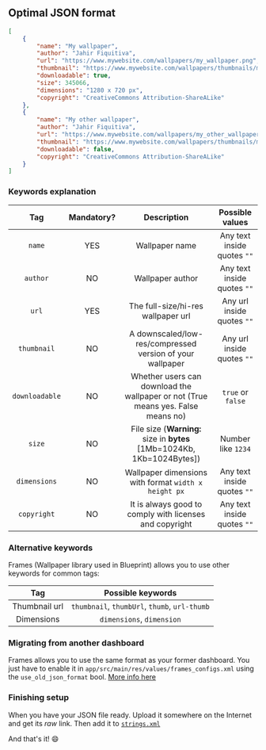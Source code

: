 ## Optimal JSON format

```json
[
	{
		"name": "My wallpaper",
		"author": "Jahir Fiquitiva",
		"url": "https://www.mywebsite.com/wallpapers/my_wallpaper.png",
		"thumbnail": "https://www.mywebsite.com/wallpapers/thumbnails/my_wallpaper.png",
		"downloadable": true,
		"size": 345066,
		"dimensions": "1280 x 720 px",
		"copyright": "CreativeCommons Attribution-ShareALike"
	},
	{
		"name": "My other wallpaper",
		"author": "Jahir Fiquitiva",
		"url": "https://www.mywebsite.com/wallpapers/my_other_wallpaper.png",
		"thumbnail": "https://www.mywebsite.com/wallpapers/thumbnails/my_other_wallpaper.png",
		"downloadable": false,
		"copyright": "CreativeCommons Attribution-ShareALike"
	}
]
```

### Keywords explanation

| **Tag** | **Mandatory?** | **Description** | **Possible values** |
|:--------------:|:--------------:|:--------------------------------------------------------------------------------:|:------------------------------------------------------------------:|
| `name` | YES | Wallpaper name | Any text inside quotes `""` |
| `author` | NO | Wallpaper author | Any text inside quotes `""` |
| `url` | YES | The full-size/hi-res wallpaper url | Any url inside quotes `""` |
| `thumbnail` | NO | A downscaled/low-res/compressed version of your wallpaper | Any url inside quotes `""` |
| `downloadable` | NO | Whether users can download the wallpaper or not (True means yes. False means no) | `true` or `false` |
| `size` | NO | File size (**Warning:** size in **bytes** [1Mb=1024Kb, 1Kb=1024Bytes]) | Number like `1234` |
| `dimensions` | NO | Wallpaper dimensions with format `width x height px` | Any text inside quotes `""` |
| `copyright` | NO | It is always good to comply with licenses and copyright | Any text inside quotes `""` |


### Alternative keywords

Frames (Wallpaper library used in Blueprint) allows you to use other keywords for common tags:

|    **Tag**    |           **Possible keywords**               |
|:-------------:|:---------------------------------------------:|
| Thumbnail url | `thumbnail`, `thumbUrl`, `thumb`, `url-thumb` |
|   Dimensions  |           `dimensions`, `dimension`           |


### Migrating from another dashboard

Frames allows you to use the same format as your former dashboard. You just have to enable it in `app/src/main/res/values/frames_configs.xml` using the `use_old_json_format` bool. [More info here](https://github.com/jahirfiquitiva/Frames/wiki/Setting-up-frames_configs.xml)

### Finishing setup

When you have your JSON file ready. Upload it somewhere on the Internet and get its *raw* link. Then add it to [`strings.xml`](https://github.com/jahirfiquitiva/Frames/wiki/Setting-up-strings.xml)

And that's it! 😄 